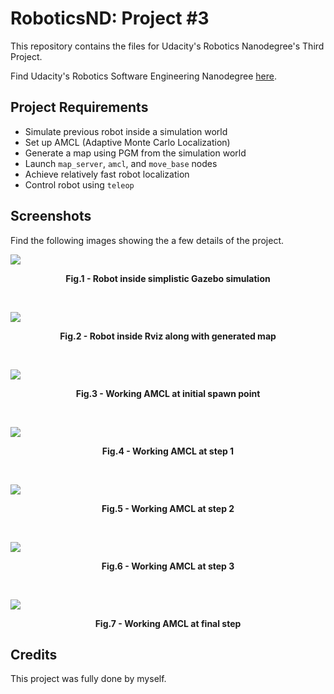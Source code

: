 # RoboticsND: Project #3
This repository contains the files for Udacity's Robotics Nanodegree's Third Project.

Find Udacity's Robotics Software Engineering Nanodegree [here](https://www.udacity.com/course/robotics-software-engineer--nd209).

## Project Requirements

- Simulate previous robot inside a simulation world
- Set up AMCL (Adaptive Monte Carlo Localization)
- Generate a map using PGM from the simulation world
- Launch `map_server`, `amcl`, and `move_base` nodes
- Achieve relatively fast robot localization 
- Control robot using `teleop`

<!-- The requirements of this project were met as approved by Udacity's reviewers. -->

## Screenshots

Find the following images showing the a few details of the project.

![](https://i.imgur.com/CpYV0yy.png)
<p align = "center"><b>Fig.1 - Robot inside simplistic Gazebo simulation</b></p>
<br />

![](https://i.imgur.com/5Pu7QYv.png)
<p align = "center"><b>Fig.2 - Robot inside Rviz along with generated map</b></p>
<br />

![](https://i.imgur.com/igIuBXr.png)
<p align = "center"><b>Fig.3 - Working AMCL at initial spawn point</b></p>
<br />

![](https://i.imgur.com/aYChjOp.png)
<p align = "center"><b>Fig.4 - Working AMCL at step 1</b></p>
<br />

![](https://i.imgur.com/sZIe7ta.png)
<p align = "center"><b>Fig.5 - Working AMCL at step 2</b></p>
<br />

![](https://i.imgur.com/wuAjyVa.png)
<p align = "center"><b>Fig.6 - Working AMCL at step 3</b></p>
<br />

![](https://i.imgur.com/gIpV2DQ.png)
<p align = "center"><b>Fig.7 - Working AMCL at final step</b></p>

## Credits

This project was fully done by myself.
